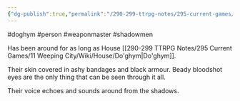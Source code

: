 ```yaml
---
{"dg-publish":true,"permalink":"/290-299-ttrpg-notes/295-current-games/11-weeping-city/wiki/person/arnet/"}
---
```



#doghym #person #weaponmaster #shadowmen

Has been around for as long as House [[290-299 TTRPG Notes/295 Current Games/11 Weeping City/Wiki/House/Do'ghym\|Do'ghym]].

Their skin covered in ashy bandages and black armour.
Beady bloodshot eyes are the only thing that can be seen through it all.

Their voice echoes and sounds around from the shadows.